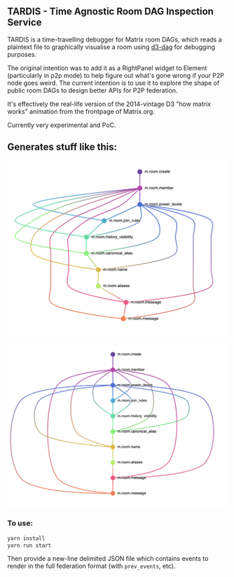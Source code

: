 ## TARDIS - Time Agnostic Room DAG Inspection Service

TARDIS is a time-travelling debugger for Matrix room DAGs, which reads a plaintext file
to graphically visualise a room using [d3-dag](https://github.com/erikbrinkman/d3-dag) for
debugging purposes.

The original intention was to add it as a RightPanel widget to Element (particularly in p2p mode)
to help figure out what's gone wrong if your P2P node goes weird. The current intention is
to use it to explore the shape of public room DAGs to design better APIs for P2P federation.

It's effectively the real-life version of the 2014-vintage D3 "how matrix
works" animation from the frontpage of Matrix.org.

Currently very experimental and PoC.

## Generates stuff like this:

![](img/sugiyama.png)

![](img/zherebko.png)

### To use:

```
yarn install
yarn run start
```

Then provide a new-line delimited JSON file which contains events to render in the full federation format (with `prev_events`, etc).
